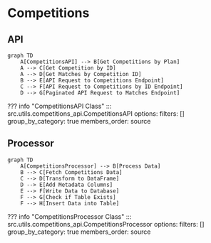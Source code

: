 # Competitions

## API
```mermaid
graph TD
    A[CompetitionsAPI] --> B[Get Competitions by Plan]
    A --> C[Get Competition by ID]
    A --> D[Get Matches by Competition ID]
    B --> E[API Request to Competitions Endpoint]
    C --> F[API Request to Competitions by ID Endpoint]
    D --> G[Paginated API Request to Matches Endpoint]

```

??? info "CompetitionsAPI Class"
    ::: src.utils.competitions_api.CompetitionsAPI
        options:
            filters: []
            group_by_category: true
            members_order: source

## Processor
```mermaid
graph TD
    A[CompetitionsProcessor] --> B[Process Data]
    B --> C[Fetch Competitions Data]
    C --> D[Transform to DataFrame]
    D --> E[Add Metadata Columns]
    E --> F[Write Data to Database]
    F --> G[Check if Table Exists]
    F --> H[Insert Data into Table]

```
??? info "CompetitionsProcessor Class"
    ::: src.utils.competitions_api.CompetitionsProcessor
        options:
            filters: []
            group_by_category: true
            members_order: source

<!-- ## Queries
??? info "Create Queries"
    ```sql
    --8<-- "src/data_sources/vendors/hgi/queries/hgi_create_queries.py"
    ``` -->